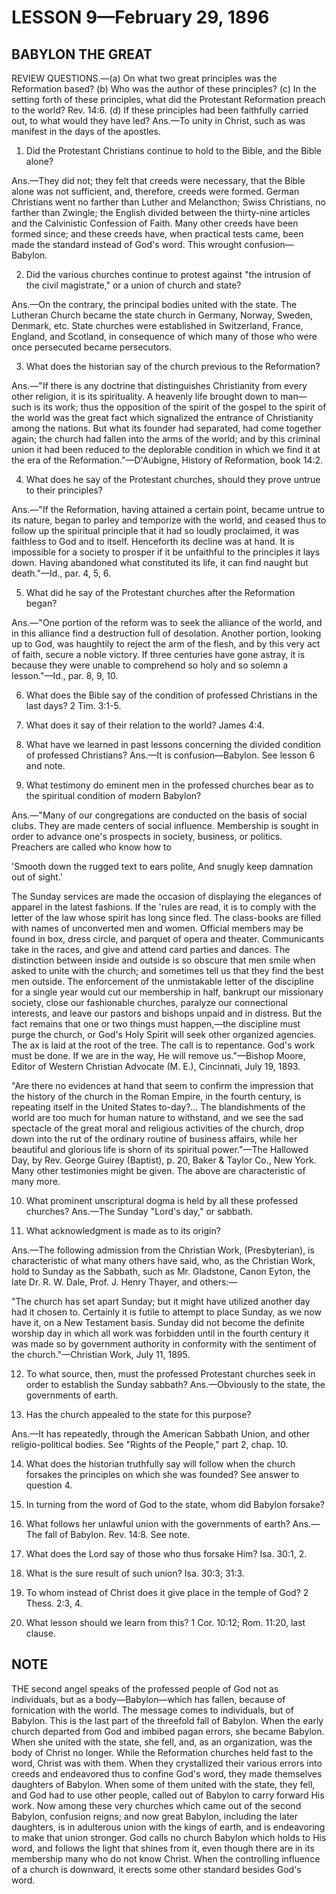 # LESSON 9—February 29, 1896

## BABYLON THE GREAT

REVIEW QUESTIONS.—(a) On what two great principles was the Reformation based? (b) Who was the author of these principles? (c) In the setting forth of these principles, what did the Protestant Reformation preach to the world? Rev. 14:6. (d) If these principles had been faithfully carried out, to what would they have led? Ans.—To unity in Christ, such as was manifest in the days of the apostles.

1. Did the Protestant Christians continue to hold to the Bible, and the Bible alone?

Ans.—They did not; they felt that creeds were necessary, that the Bible alone was not sufficient, and, therefore, creeds were formed. German Christians went no farther than Luther and Melancthon; Swiss Christians, no farther than Zwingle; the English divided between the thirty-nine articles and the Calvinistic Confession of Faith. Many other creeds have been formed since; and these creeds have, when practical tests came, been made the standard instead of God's word. This wrought confusion—Babylon.

2. Did the various churches continue to protest against "the intrusion of the civil magistrate," or a union of church and state?

Ans.—On the contrary, the principal bodies united with the state. The Lutheran Church became the state church in Germany, Norway, Sweden, Denmark, etc. State churches were established in Switzerland, France, England, and Scotland, in consequence of which many of those who were once persecuted became persecutors.

3. What does the historian say of the church previous to the Reformation?

Ans.—"If there is any doctrine that distinguishes Christianity from every other religion, it is its spirituality. A heavenly life brought down to man—such is its work; thus the opposition of the spirit of the gospel to the spirit of the world was the great fact which signalized the entrance of Christianity among the nations. But what its founder had separated, had come together again; the church had fallen into the arms of the world; and by this criminal union it had been reduced to the deplorable condition in which we find it at the era of the Reformation."—D'Aubigne, History of Reformation, book 14:2.

4. What does he say of the Protestant churches, should they prove untrue to their principles?

Ans.—"If the Reformation, having attained a certain point, became untrue to its nature, began to parley and temporize with the world, and ceased thus to follow up the spiritual principle that it had so loudly proclaimed, it was faithless to God and to itself. Henceforth its decline was at hand. It is impossible for a society to prosper if it be unfaithful to the principles it lays down. Having abandoned what constituted its life, it can find naught but death."—Id., par. 4, 5, 6.

5. What did he say of the Protestant churches after the Reformation began?

Ans.—"One portion of the reform was to seek the alliance of the world, and in this alliance find a destruction full of desolation. Another portion, looking up to God, was haughtily to reject the arm of the flesh, and by this very act of faith, secure a noble victory. If three centuries have gone astray, it is because they were unable to comprehend so holy and so solemn a lesson."—Id., par. 8, 9, 10.

6. What does the Bible say of the condition of professed Christians in the last days? 2 Tim. 3:1-5.

7. What does it say of their relation to the world? James 4:4.

8. What have we learned in past lessons concerning the divided condition of professed Christians? Ans.—It is confusion—Babylon. See lesson 6 and note.

9. What testimony do eminent men in the professed churches bear as to the spiritual condition of modern Babylon?

Ans.—"Many of our congregations are conducted on the basis of social clubs. They are made centers of social influence. Membership is sought in order to advance one's prospects in society, business, or politics. Preachers are called who know how to

'Smooth down the rugged text to ears polite,
And snugly keep damnation out of sight.'

The Sunday services are made the occasion of displaying the elegances of apparel in the latest fashions. If the 'rules are read, it is to comply with the letter of the law whose spirit has long since fled. The class-books are filled with names of unconverted men and women. Official members may be found in box, dress circle, and parquet of opera and theater. Communicants take in the races, and give and attend card parties and dances. The distinction between inside and outside is so obscure that men smile when asked to unite with the church; and sometimes tell us that they find the best men outside. The enforcement of the unmistakable letter of the discipline for a single year would cut our membership in half, bankrupt our missionary society, close our fashionable churches, paralyze our connectional interests, and leave our pastors and bishops unpaid and in distress. But the fact remains that one or two things must happen,—the discipline must purge the church, or God's Holy Spirit will seek other organized agencies. The ax is laid at the root of the tree. The call is to repentance. God's work must be done. If we are in the way, He will remove us."—Bishop Moore, Editor of Western Christian Advocate (M. E.), Cincinnati, July 19, 1893.

"Are there no evidences at hand that seem to confirm the impression that the history of the church in the Roman Empire, in the fourth century, is repeating itself in the United States to-day?... The blandishments of the world are too much for human nature to withstand, and we see the sad spectacle of the great moral and religious activities of the church, drop down into the rut of the ordinary routine of business affairs, while her beautiful and glorious life is shorn of its spiritual power."—The Hallowed Day, by Rev. George Guirey (Baptist), p. 20, Baker & Taylor Co., New York. Many other testimonies might be given. The above are characteristic of many more.

10. What prominent unscriptural dogma is held by all these professed churches? Ans.—The Sunday "Lord's day," or sabbath.

11. What acknowledgment is made as to its origin?

Ans.—The following admission from the Christian Work, (Presbyterian), is characteristic of what many others have said, who, as the Christian Work, hold to Sunday as the Sabbath, such as Mr. Gladstone, Canon Eyton, the late Dr. R. W. Dale, Prof. J. Henry Thayer, and others:—

"The church has set apart Sunday; but it might have utilized another day had it chosen to. Certainly it is futile to attempt to place Sunday, as we now have it, on a New Testament basis. Sunday did not become the definite worship day in which all work was forbidden until in the fourth century it was made so by government authority in conformity with the sentiment of the church."—Christian Work, July 11, 1895.

12. To what source, then, must the professed Protestant churches seek in order to establish the Sunday sabbath? Ans.—Obviously to the state, the governments of earth.

13. Has the church appealed to the state for this purpose?

Ans.—It has repeatedly, through the American Sabbath Union, and other religio-political bodies. See "Rights of the People," part 2, chap. 10.

14. What does the historian truthfully say will follow when the church forsakes the principles on which she was founded? See answer to question 4.

15. In turning from the word of God to the state, whom did Babylon forsake?

16. What follows her unlawful union with the governments of earth? Ans.—The fall of Babylon. Rev. 14:8. See note.

17. What does the Lord say of those who thus forsake Him? Isa. 30:1, 2.

18. What is the sure result of such union? Isa. 30:3; 31:3.

19. To whom instead of Christ does it give place in the temple of God? 2 Thess. 2:3, 4.

20. What lesson should we learn from this? 1 Cor. 10:12; Rom. 11:20, last clause.

## NOTE

THE second angel speaks of the professed people of God not as individuals, but as a body—Babylon—which has fallen, because of fornication with the world. The message comes to individuals, but of Babylon. This is the last part of the threefold fall of Babylon. When the early church departed from God and imbibed pagan errors, she became Babylon. When she united with the state, she fell, and, as an organization, was the body of Christ no longer. While the Reformation churches held fast to the word, Christ was with them. When they crystallized their various errors into creeds and endeavored thus to confine God's word, they made themselves daughters of Babylon. When some of them united with the state, they fell, and God had to use other people, called out of Babylon to carry forward His work. Now among these very churches which came out of the second Babylon, confusion reigns; and now great Babylon, including the later daughters, is in adulterous union with the kings of earth, and is endeavoring to make that union stronger. God calls no church Babylon which holds to His word, and follows the light that shines from it, even though there are in its membership many who do not know Christ. When the controlling influence of a church is downward, it erects some other standard besides God's word.